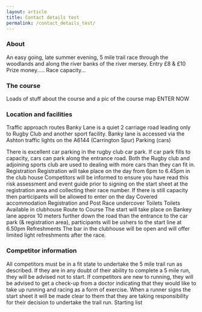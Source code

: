 ```yaml
---
layout: article
title: Contact details test
permalink: /contact_details_test/
---
```

### About

An easy going, late summer evening, 5 mile trail race through the woodlands and along the river banks of the river mersey. Entry £8 & £10 Prize money..... Race capacity...

### The course

Loads of stuff about the course and a pic of the course map ENTER NOW

### Location and facilities

Traffic approach routes Banky Lane is a quiet 2 carriage road leading only to Rugby Club and another sport facility. Banky lane is accessed via the Ashton traffic lights on the A6144 (Carrington Spur) Parking (cars)

There is excellent car parking in the rugby club car park. If car park fills to capacity, cars can park along the entrance road. Both the Rugby club and adjoining sports club are used to dealing with more cars than they can fit in. Registration Registration will take place on the day from 6pm to 6.45pm in the club house Competitors will be informed to ensure you have read this risk assessment and event guide prior to signing on the start sheet at the registration area and collecting their race number. If there is still capacity then participants will be allowed to enter on the day Covered accommodation Registration and Post Race undercover Toilets Toilets Available in clubhouse Route to Course The start will take place on Bankey lane approx 10 meters further down the road than the entrance to the car park (& registration area), participants will be ushers to the start line at 6.50pm Refreshments The bar in the clubhouse will be open and will offer limited light refreshments after the race.

### Competitor information

All competitors must be in a fit state to undertake the 5 mile trail run as described. If they are in any doubt of their ability to complete a 5 mile run, they will be advised not to start. If competitors are new to running, they will be advised to get a check-up from a doctor indicating that they would like to take up running and racing as a form of exercise. When a runner signs the start sheet it will be made clear to them that they are taking responsibility for their decision to undertake the trail run. Starting list



